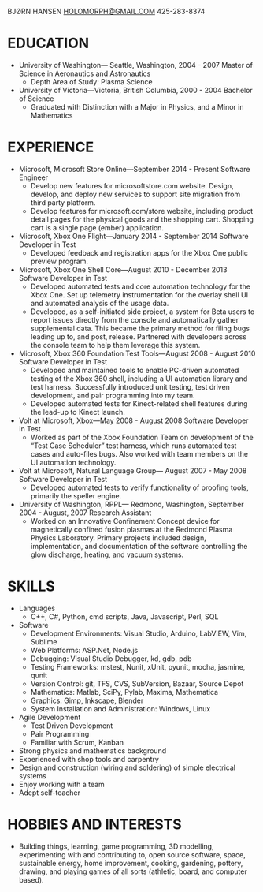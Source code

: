 
BJØRN HANSEN
HOLOMORPH@GMAIL.COM
425-283-8374

# EDUCATION
* University of Washington— Seattle, Washington, 2004 - 2007
Master of Science in Aeronautics and Astronautics
  - Depth Area of Study: Plasma Science
* University of Victoria—Victoria, British Columbia, 2000 - 2004
Bachelor of Science
  - Graduated with Distinction with a Major in Physics, and a Minor in Mathematics

# EXPERIENCE
* Microsoft, Microsoft Store Online—September 2014 - Present
Software Engineer
  - Develop new features for microsoftstore.com website. Design, develop, and deploy new services
to support site migration from third party platform.
  - Develop features for microsoft.com/store website, including product detail pages for the
physical goods and the shopping cart. Shopping cart is a single page (ember) application.
* Microsoft, Xbox One Flight—January 2014 - September 2014
Software Developer in Test
  - Developed feedback and registration apps for the Xbox One public preview program.
* Microsoft, Xbox One Shell Core—August 2010 - December 2013
Software Developer in Test
  - Developed automated tests and core automation technology for the Xbox One. Set up
telemetry instrumentation for the overlay shell UI and automated analysis of the usage data.
  - Developed, as a self-initiated side project, a system for Beta users to report issues directly
from the console and automatically gather supplemental data. This became the primary
method for filing bugs leading up to, and post, release. Partnered with developers across the
console team to help them leverage this system.
* Microsoft, Xbox 360 Foundation Test Tools—August 2008 - August 2010
Software Developer in Test
  - Developed and maintained tools to enable PC-driven automated testing of the Xbox 360 shell,
including a UI automation library and test harness. Successfully introduced unit testing, test
driven development, and pair programming into my team.
  - Developed automated tests for Kinect-related shell features during the lead-up to Kinect
launch.
* Volt at Microsoft, Xbox—May 2008 - August 2008
Software Developer in Test
  - Worked as part of the Xbox Foundation Team on development of the “Test Case Scheduler”
test harness, which runs automated test cases and auto-files bugs. Also worked with team
members on the UI automation technology.
* Volt at Microsoft, Natural Language Group— August 2007 - May 2008
Software Developer in Test
  - Developed automated tests to verify functionality of proofing tools, primarily the speller
engine.
* University of Washington, RPPL— Redmond, Washington, September 2004 - August, 2007
Research Assistant
  - Worked on an Innovative Confinement Concept device for magnetically confined fusion
plasmas at the Redmond Plasma Physics Laboratory. Primary projects included design,
implementation, and documentation of the software controlling the glow discharge, heating,
and vacuum systems.

# SKILLS
* Languages
  - C++, C#, Python, cmd scripts, Java, Javascript, Perl, SQL
* Software
  - Development Environments: Visual Studio, Arduino, LabVIEW, Vim, Sublime
  - Web Platforms: ASP.Net, Node.js
  - Debugging: Visual Studio Debugger, kd, gdb, pdb
  - Testing Frameworks: mstest, Nunit, xUnit, pyunit, mocha, jasmine, qunit
  - Version Control: git, TFS, CVS, SubVersion, Bazaar, Source Depot
  - Mathematics: Matlab, SciPy, Pylab, Maxima, Mathematica
  - Graphics: Gimp, Inkscape, Blender
  - System Installation and Administration: Windows, Linux
* Agile Development
  - Test Driven Development
  - Pair Programming
  - Familiar with Scrum, Kanban
* Strong physics and mathematics background
* Experienced with shop tools and carpentry
* Design and construction (wiring and soldering) of simple electrical systems
* Enjoy working with a team
* Adept self-teacher

# HOBBIES AND INTERESTS
* Building things, learning, game programming, 3D modelling, experimenting with and contributing
to, open source software, space, sustainable energy, home improvement, cooking, gardening,
pottery, drawing, and playing games of all sorts (athletic, board, and computer based).
